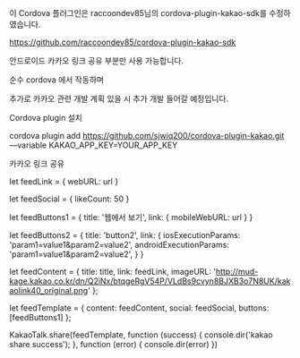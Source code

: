 이 Cordova 플러그인은 raccoondev85님의 cordova-plugin-kakao-sdk를 수정하였습니다.

https://github.com/raccoondev85/cordova-plugin-kakao-sdk

안드로이드 카카오 링크 공유 부분만 사용 가능합니다.

순수 cordova 에서 작동하며 

추가로 카카오 관련 개발 계획 있을 시 추가 개발 들어갈 예정입니다.


Cordova plugin 설치

cordova plugin add https://github.com/sjwiq200/cordova-plugin-kakao.git —variable KAKAO_APP_KEY=YOUR_APP_KEY

카카오 링크 공유

let feedLink = {
  webURL: url
}

let feedSocial = {
  likeCount: 50
}

let feedButtons1 = {
  title: '웹에서 보기',
  link: {
    mobileWebURL: url
  }
}

let feedButtons2 = {
  title: 'button2',
  link: {
    iosExecutionParams: 'param1=value1&param2=value2',
    androidExecutionParams: 'param1=value1&param2=value2',
  }
}

let feedContent = {
  title: title,
  link: feedLink,
  imageURL: 'http://mud-kage.kakao.co.kr/dn/Q2iNx/btqgeRgV54P/VLdBs9cvyn8BJXB3o7N8UK/kakaolink40_original.png'
};

let feedTemplate = {
  content: feedContent,
  social: feedSocial,
  buttons: [feedButtons1]
};

KakaoTalk.share(feedTemplate,
function (success) {
  console.dir('kakao share success');
},
function (error) {
  console.dir(error)
})
